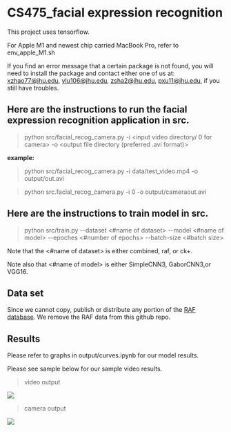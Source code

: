 # CS475_facial expression recognition

This project uses tensorflow. 

For Apple M1 and newest chip carried MacBook Pro, refer to env_apple_M1.sh

If you find an error message that a certain package is not found, you will need to install the package and contact either one of us at:
<xzhao77@jhu.edu>, <ylu106@jhu.edu>, <zsha2@jhu.edu>, <pxu11@jhu.edu>, if you still have troubles.

## Here are the instructions to run the facial expression recognition application in src.
> python src/facial_recog_camera.py -i <input video directory/ 0 for camera> -o <output file directory (preferred .avi format)>

**example:**
 
> python src/facial_recog_camera.py -i data/test_video.mp4 -o output/out.avi

> python src.facial_recog_camera.py -i 0 -o output/cameraout.avi

## Here are the instructions to train model in src.

> python src/train.py --dataset <#name of dataset> --model <#name of model> --epoches <#number of epochs> --batch-size <#batch size>

Note that the <#name of dataset> is either combined, raf, or ck+.

Note also that <#name of model> is either SimpleCNN3, GaborCNN3,or VGG16.


## Data set
Since we cannot copy, publish or distribute any portion of the [RAF database](http://www.whdeng.cn/raf/model1.html#:~:text=Real%2Dworld%20Affective%20Faces%20Database%20(RAF%2DDB)%20is,labeled%20by%20about%2040%20annotators.). We remove the RAF data from this github repo.


## Results
Please refer to graphs in output/curves.ipynb for our model results.

Please see sample below for our sample video results.
> video output

![](pic/video_output.gif)

> camera output

![](pic/camera_output.gif)
